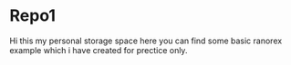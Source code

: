 # Repo1
Hi this my personal storage space here you can find some basic ranorex example which i have created for prectice only.
